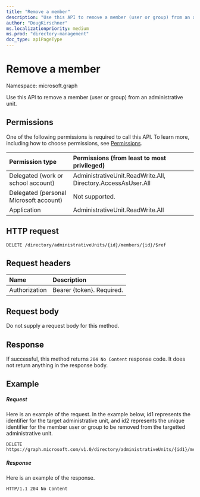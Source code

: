 ```yaml
---
title: "Remove a member"
description: "Use this API to remove a member (user or group) from an administrative unit."
author: "DougKirschner"
ms.localizationpriority: medium
ms.prod: "directory-management"
doc_type: apiPageType
---
```


# Remove a member

Namespace: microsoft.graph

Use this API to remove a member (user or group) from an administrative unit.

## Permissions
One of the following permissions is required to call this API. To learn more, including how to choose permissions, see [Permissions](/graph/permissions-reference).


|Permission type      | Permissions (from least to most privileged)              |
|:--------------------|:---------------------------------------------------------|
|Delegated (work or school account) | AdministrativeUnit.ReadWrite.All, Directory.AccessAsUser.All    |
|Delegated (personal Microsoft account) | Not supported.    |
|Application | AdministrativeUnit.ReadWrite.All |

## HTTP request
<!-- { "blockType": "ignored" } -->
```http
DELETE /directory/administrativeUnits/{id}/members/{id}/$ref
```
## Request headers
| Name      |Description|
|:----------|:----------|
| Authorization  | Bearer {token}. Required. |

## Request body
Do not supply a request body for this method.

## Response

If successful, this method returns `204 No Content` response code. It does not return anything in the response body.

## Example
##### Request
Here is an example of the request. In the example below, id1 represents the identifier for the target administrative unit, and id2 represents the unique identifier for the member user or group to be removed from the targetted administrative unit. 

```http
DELETE https://graph.microsoft.com/v1.0/directory/administrativeUnits/{id1}/members/{id2}/$ref
```

##### Response
Here is an example of the response.
 
```http
HTTP/1.1 204 No Content
```
